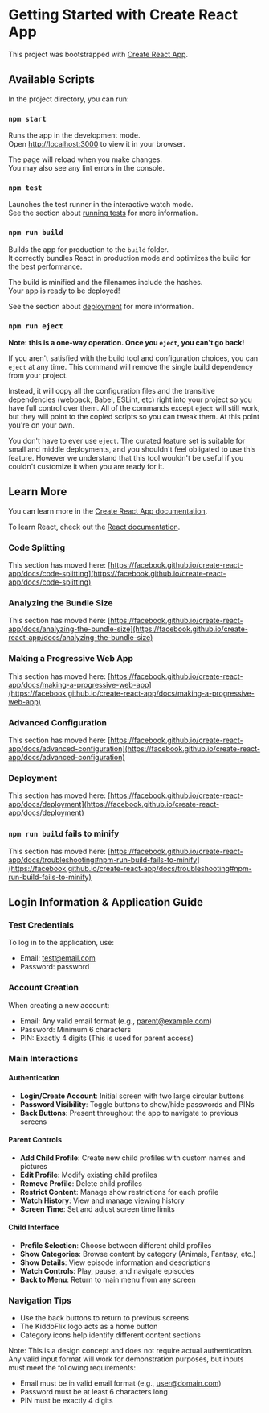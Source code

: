 # Getting Started with Create React App

This project was bootstrapped with [Create React App](https://github.com/facebook/create-react-app).

## Available Scripts

In the project directory, you can run:

### `npm start`

Runs the app in the development mode.\
Open [http://localhost:3000](http://localhost:3000) to view it in your browser.

The page will reload when you make changes.\
You may also see any lint errors in the console.

### `npm test`

Launches the test runner in the interactive watch mode.\
See the section about [running tests](https://facebook.github.io/create-react-app/docs/running-tests) for more information.

### `npm run build`

Builds the app for production to the `build` folder.\
It correctly bundles React in production mode and optimizes the build for the best performance.

The build is minified and the filenames include the hashes.\
Your app is ready to be deployed!

See the section about [deployment](https://facebook.github.io/create-react-app/docs/deployment) for more information.

### `npm run eject`

**Note: this is a one-way operation. Once you `eject`, you can't go back!**

If you aren't satisfied with the build tool and configuration choices, you can `eject` at any time. This command will remove the single build dependency from your project.

Instead, it will copy all the configuration files and the transitive dependencies (webpack, Babel, ESLint, etc) right into your project so you have full control over them. All of the commands except `eject` will still work, but they will point to the copied scripts so you can tweak them. At this point you're on your own.

You don't have to ever use `eject`. The curated feature set is suitable for small and middle deployments, and you shouldn't feel obligated to use this feature. However we understand that this tool wouldn't be useful if you couldn't customize it when you are ready for it.

## Learn More

You can learn more in the [Create React App documentation](https://facebook.github.io/create-react-app/docs/getting-started).

To learn React, check out the [React documentation](https://reactjs.org/).

### Code Splitting

This section has moved here: [https://facebook.github.io/create-react-app/docs/code-splitting](https://facebook.github.io/create-react-app/docs/code-splitting)

### Analyzing the Bundle Size

This section has moved here: [https://facebook.github.io/create-react-app/docs/analyzing-the-bundle-size](https://facebook.github.io/create-react-app/docs/analyzing-the-bundle-size)

### Making a Progressive Web App

This section has moved here: [https://facebook.github.io/create-react-app/docs/making-a-progressive-web-app](https://facebook.github.io/create-react-app/docs/making-a-progressive-web-app)

### Advanced Configuration

This section has moved here: [https://facebook.github.io/create-react-app/docs/advanced-configuration](https://facebook.github.io/create-react-app/docs/advanced-configuration)

### Deployment

This section has moved here: [https://facebook.github.io/create-react-app/docs/deployment](https://facebook.github.io/create-react-app/docs/deployment)

### `npm run build` fails to minify

This section has moved here: [https://facebook.github.io/create-react-app/docs/troubleshooting#npm-run-build-fails-to-minify](https://facebook.github.io/create-react-app/docs/troubleshooting#npm-run-build-fails-to-minify)

## Login Information & Application Guide

### Test Credentials

To log in to the application, use:

- Email: test@email.com
- Password: password

### Account Creation

When creating a new account:

- Email: Any valid email format (e.g., parent@example.com)
- Password: Minimum 6 characters
- PIN: Exactly 4 digits (This is used for parent access)

### Main Interactions

#### Authentication

- **Login/Create Account**: Initial screen with two large circular buttons
- **Password Visibility**: Toggle buttons to show/hide passwords and PINs
- **Back Buttons**: Present throughout the app to navigate to previous screens

#### Parent Controls

- **Add Child Profile**: Create new child profiles with custom names and pictures
- **Edit Profile**: Modify existing child profiles
- **Remove Profile**: Delete child profiles
- **Restrict Content**: Manage show restrictions for each profile
- **Watch History**: View and manage viewing history
- **Screen Time**: Set and adjust screen time limits

#### Child Interface

- **Profile Selection**: Choose between different child profiles
- **Show Categories**: Browse content by category (Animals, Fantasy, etc.)
- **Show Details**: View episode information and descriptions
- **Watch Controls**: Play, pause, and navigate episodes
- **Back to Menu**: Return to main menu from any screen

### Navigation Tips

- Use the back buttons to return to previous screens
- The KiddoFlix logo acts as a home button
- Category icons help identify different content sections

Note: This is a design concept and does not require actual authentication. Any valid input format will work for demonstration purposes, but inputs must meet the following requirements:

- Email must be in valid email format (e.g., user@domain.com)
- Password must be at least 6 characters long
- PIN must be exactly 4 digits
